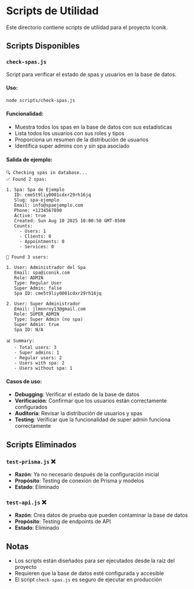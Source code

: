 # Scripts de Utilidad

Este directorio contiene scripts de utilidad para el proyecto Iconik.

## Scripts Disponibles

### `check-spas.js`

Script para verificar el estado de spas y usuarios en la base de datos.

#### Uso:
```bash
node scripts/check-spas.js
```

#### Funcionalidad:
- Muestra todos los spas en la base de datos con sus estadísticas
- Lista todos los usuarios con sus roles y tipos
- Proporciona un resumen de la distribución de usuarios
- Identifica super admins con y sin spa asociado

#### Salida de ejemplo:
```
🔍 Checking spas in database...
✅ Found 2 spas:

1. Spa: Spa de Ejemplo
   ID: cme5t9liy0001cdxr29rh16jq
   Slug: spa-ejemplo
   Email: info@spaejemplo.com
   Phone: +1234567890
   Active: true
   Created: Sun Aug 10 2025 10:00:50 GMT-0500
   Counts:
     - Users: 1
     - Clients: 0
     - Appointments: 0
     - Services: 0

👥 Found 3 users:

1. User: Administrador del Spa
   Email: spa@iconik.com
   Role: ADMIN
   Type: Regular User
   Super Admin: false
   Spa ID: cme5t9liy0001cdxr29rh16jq

2. User: Super Administrador
   Email: jlmonroy13@gmail.com
   Role: SUPER_ADMIN
   Type: Super Admin (no spa)
   Super Admin: true
   Spa ID: N/A

📊 Summary:
   - Total users: 3
   - Super admins: 1
   - Regular users: 2
   - Users with spa: 2
   - Users without spa: 1
```

#### Casos de uso:
- **Debugging**: Verificar el estado de la base de datos
- **Verificación**: Confirmar que los usuarios están correctamente configurados
- **Auditoría**: Revisar la distribución de usuarios y spas
- **Testing**: Verificar que la funcionalidad de super admin funciona correctamente

## Scripts Eliminados

### `test-prisma.js` ❌
- **Razón**: Ya no necesario después de la configuración inicial
- **Propósito**: Testing de conexión de Prisma y modelos
- **Estado**: Eliminado

### `test-api.js` ❌
- **Razón**: Crea datos de prueba que pueden contaminar la base de datos
- **Propósito**: Testing de endpoints de API
- **Estado**: Eliminado

## Notas

- Los scripts están diseñados para ser ejecutados desde la raíz del proyecto
- Requieren que la base de datos esté configurada y accesible
- El script `check-spas.js` es seguro de ejecutar en producción

